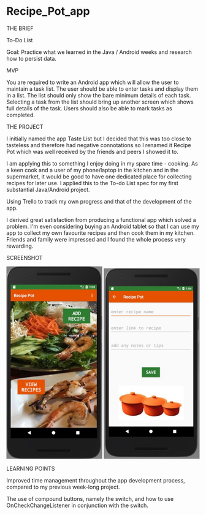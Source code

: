 # Recipe_Pot_app

THE BRIEF

To-Do List

Goal: Practice what we learned in the Java / Android weeks and research how to persist data.

MVP

You are required to write an Android app which will allow the user to maintain a task list. The user should be able to enter tasks and display them in a list. The list should only show the bare minimum details of each task. Selecting a task from the list should bring up another screen which shows full details of the task. Users should also be able to mark tasks as completed.


THE PROJECT

I initially named the app Taste List but I decided that this was too close to tasteless and therefore had negative connotations so I renamed it Recipe Pot which was well received by the friends and peers I showed it to.

I am applying this to something I enjoy doing in my spare time - cooking. As a keen cook and a user of my phone/laptop in the kitchen and in the supermarket, it would be good to have one dedicated place for collecting recipes for later use. I applied this to the To-do List spec for my first substantial Java/Android project.

Using Trello to track my own progress and that of the development of the app.

I derived great satisfaction from producing a functional app which solved a problem. I'm even considering buying an Android tablet so that I can use my app to collect my own favourite recipes and then cook them in my kitchen. Friends and family were impressed and I found the whole process very rewarding.


SCREENSHOT

<img src="https://github.com/reidch/Android_recipe_list_app/blob/master/Screenshots/screenshot_home_activity.jpeg" alt="Recipe Pot home activity" width="250" />


<img src="https://github.com/reidch/Android_recipe_list_app/blob/master/Screenshots/screenshot_add_recipe.jpeg" alt="Add Recipe activity" width="250" />

LEARNING POINTS

Improved time management throughout the app development process, compared to my previous week-long project.

The use of compound buttons, namely the switch, and how to use OnCheckChangeListener in conjunction with the switch.
